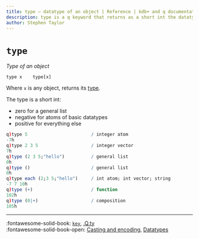```yaml
---
title: type – datatype of an object | Reference | kdb+ and q documentation
description: type is a q keyword that returns as a short int the datatype of an object
author: Stephen Taylor
---
```

# `type`





_Type of an object_

```syntax
type x    type[x]
```

Where `x` is any object, returns its [type](../basics/datatypes.md).

The type is a short int: 

-    zero for a general list
-    negative for atoms of basic datatypes
-    positive for everything else

```q
q)type 5                        / integer atom
-7h
q)type 2 3 5                    / integer vector
7h
q)type (2 3 5;"hello")          / general list
0h
q)type ()                       / general list
0h
q)type each (2;3 5;"hello")     / int atom; int vector; string
-7 7 10h
q)type (+)                      / function
102h
q)type (0|+)                    / composition
105h
```

----

:fontawesome-solid-book:
[`key`](key.md#type-of-a-vector),
[.Q.ty](dotq.md#ty-type)
<br>
:fontawesome-solid-book-open:
[Casting and encoding](../basics/by-topic.md#casting),
[Datatypes](../basics/datatypes.md)


